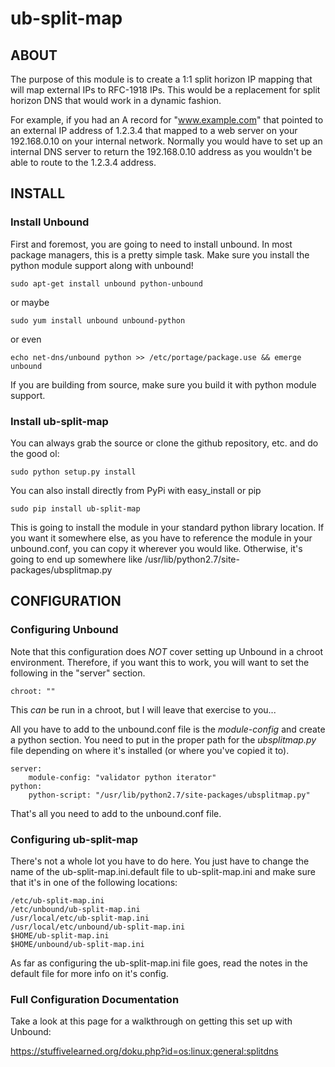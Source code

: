 # ub-split-map #
## ABOUT ##
The purpose of this module is to create a 1:1 split horizon IP mapping
that will map external IPs to RFC-1918 IPs.  This would be a replacement
for split horizon DNS that would work in a dynamic fashion.

For example, if you had an A record for "www.example.com" that pointed to
an external IP address of 1.2.3.4 that mapped to a web server on your 
192.168.0.10 on your internal network.  Normally you would have to set 
up an internal DNS server to return the 192.168.0.10 address as you wouldn't
be able to route to the 1.2.3.4 address.

## INSTALL ##
### Install Unbound ###
First and foremost, you are going to need to install unbound.  In most
package managers, this is a pretty simple task.  Make sure you install
the python module support along with unbound!

    sudo apt-get install unbound python-unbound

or maybe

    sudo yum install unbound unbound-python

or even

    echo net-dns/unbound python >> /etc/portage/package.use && emerge unbound

If you are building from source, make sure you build it with python module
support.

### Install ub-split-map ###
You can always grab the source or clone the github repository, etc. and do
the good ol:

    sudo python setup.py install

You can also install directly from PyPi with easy_install or pip

    sudo pip install ub-split-map

This is going to install the module in your standard python library location.
If you want it somewhere else, as you have to reference the module in your
unbound.conf, you can copy it wherever you would like.  Otherwise, it's
going to end up somewhere like /usr/lib/python2.7/site-packages/ubsplitmap.py

## CONFIGURATION ##
### Configuring Unbound ###
Note that this configuration does *NOT* cover setting up Unbound in a chroot
environment.  Therefore, if you want this to work, you will want to set the
following in the "server" section. 

    chroot: ""

 This _can_ be run in a chroot, but I will leave that exercise to you...

All you have to add to the unbound.conf file is the _module-config_ and
create a python section.  You need to put in the proper path for the
*ubsplitmap.py* file depending on where it's installed (or where you've
copied it to).

    server:
        module-config: "validator python iterator"
    python:
        python-script: "/usr/lib/python2.7/site-packages/ubsplitmap.py"

That's all you need to add to the unbound.conf file.

### Configuring ub-split-map ###
There's not a whole lot you have to do here.  You just have to change the name
of the ub-split-map.ini.default file to ub-split-map.ini and make sure
that it's in one of the following locations:

    /etc/ub-split-map.ini
    /etc/unbound/ub-split-map.ini
    /usr/local/etc/ub-split-map.ini
    /usr/local/etc/unbound/ub-split-map.ini
    $HOME/ub-split-map.ini
    $HOME/unbound/ub-split-map.ini

As far as configuring the ub-split-map.ini file goes, read the notes in
the default file for more info on it's config.

### Full Configuration Documentation ###
Take a look at this page for a walkthrough on getting this set up with
Unbound:

https://stuffivelearned.org/doku.php?id=os:linux:general:splitdns
